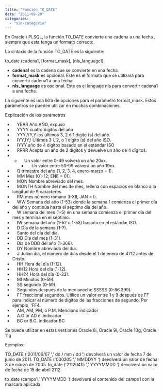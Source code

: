 ```yaml
---
title: "Función TO_DATE"
date: "2011-09-20"
categories: 
  - "sin-categoria"
---
```


En Oracle / PLSQL, la función TO\_DATE convierte una cadena a una fecha , siempre que esta tenga un formato correcto.

La sintaxis de la función TO\_DATE es la siguiente:

to\_date (cadena1, \[format\_mask\], \[nls\_language\])

- **cadena1** es la cadena que se convierte en una fecha.
- **format\_mask** es opcional. Este es el formato que se utilizará para convertir cadena1 a una fecha.
- **nls\_language** es opcional. Este es el lenguaje nls para convertir cadena1 a una fecha.

La siguiente es una lista de opciones para el parámetro format\_mask. Estos parámetros se pueden utilizar en muchas combinaciones.

Explicación de los parámetros

-     YEAR Año AÑO, expuso
-     YYYY cuatro dígitos del año
-     YYY,YY,Y los últimos 3, 2 ó 1 dígito (s) del año.
-     IYY,IY,I Últimos 3 I, 2, o 1 dígito (s) del año ISO.
-     IYYY año de 4 dígitos basado en el estándar ISO
-     RRRR Acepta un año de 2 dígitos y devuelve un año de 4 dígitos.
- -     Un valor entre 0-49 volverá un año 20xx.
    -     Un valor entre 50-99 volverá un año 19xx.
-     Q trimestre del año (1, 2, 3, 4, enero-marzo = 1).
-     MM Mes (01-12; ENE = 01).
-     MON Nombre abreviado del mes.
-     MONTH Nombre del mes de mes, rellena con espacios en blanco a la longitud de 9 caracteres.
-     RM mes número romano (I-XII, JAN = I).
-     WW Semana del año (1-53) donde la semana 1 comienza el primer día del año y continúa hasta el séptimo día del año.
-     W semana del mes (1-5) en una semana comienza el primer día del mes y termina en el séptimo.
-     IW semana del año (1-52 o 1-53) basado en el estándar ISO.
-     D Día de la semana (1-7).
-     Santo del día del día.
-     DD Día del mes (1-31).
-     Día de DDD del año (1-366).
-     DY Nombre abreviado del día.
-     J Julian día, el número de días desde el 1 de enero de 4712 antes de Cristo.
-     HH Hora del día (1-12).
-     HH12 Hora del día (1-12).
-     HH24 Hora del día (0-23).
-     MI Minutos (0-59).
-     SS segundo (0-59).
-     Segundos después de la medianoche SSSSS (0-86.399).
-     FF fraccional segundos. Utilice un valor entre 1 y 9 después de FF para indicar el número de dígitos de las fracciones de segundo. Por ejemplo, 'FF4.
-     AM, AM, PM, o P.M. Meridiano indicador
-     A.D or AD el indicador
-     BC or B.C. indicador BC

Se puede utilizar en estas versiones Oracle 8i, Oracle 9i, Oracle 10g, Oracle 11g

Ejemplos:

TO\_DATE ('2011/06/07 ',' dd / mm / dd ') devolverá un valor de fecha 7 de junio de 2011. TO\_DATE ('030205 ',' MMDDYY ') devolverá un valor de fecha 3 de marzo de 2005. to\_date ('21120415 ',' YYYYMMDD ') devolverá un valor de fecha de 15 de abril 2112.

to\_date (campo1,' YYYYMMDD ') devolverá el contenido del campo1 con la mascara aplicada
